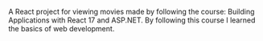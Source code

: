 A React project for viewing movies made by following the course: Building Applications with React 17 and ASP.NET. By following this course I learned the basics of web development.
